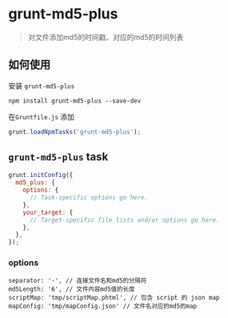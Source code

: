 # grunt-md5-plus

>对文件添加md5的时间戳、对应的md5的时间列表

## 如何使用

安装 `grunt-md5-plus`

```shell
npm install grunt-md5-plus --save-dev
```

在`Gruntfile.js` 添加

```js
grunt.loadNpmTasks('grunt-md5-plus');
```


## `grunt-md5-plus` task

```js
grunt.initConfig({
  md5_plus: {
    options: {
      // Task-specific options go here.
    },
    your_target: {
      // Target-specific file lists and/or options go here.
    },
  },
});
```


### options

    separator: '-', // 连接文件名和md5的分隔符
    md5Length: '6', // 文件内容md5值的长度
    scriptMap: 'tmp/scriptMap.phtml', // 包含 script 的 json map
    mapConfig: 'tmp/mapConfig.json' // 文件名对应的md5的map


